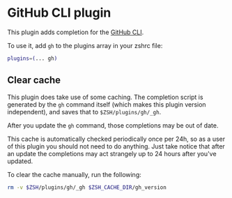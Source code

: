 # GitHub CLI plugin

This plugin adds completion for the [GitHub CLI](https://cli.github.com/).

To use it, add `gh` to the plugins array in your zshrc file:

```zsh
plugins=(... gh)
```

## Clear cache

This plugin does take use of some caching. The completion script is generated
by the `gh` command itself (which makes this plugin version independent), and
saves that to `$ZSH/plugins/gh/_gh`.

After you update the `gh` command, those completions may be out of date.

This cache is automatically checked periodically once per 24h, so as a user of
this plugin you should not need to do anything. Just take notice that after an
update the completions may act strangely up to 24 hours after you've updated.

To clear the cache manually, run the following:

```zsh
rm -v $ZSH/plugins/gh/_gh $ZSH_CACHE_DIR/gh_version
```
